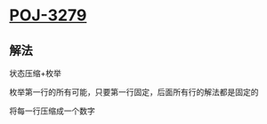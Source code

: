 # [POJ-3279](https://vjudge.net/problem/POJ-3279)

## 解法

状态压缩+枚举

枚举第一行的所有可能，只要第一行固定，后面所有行的解法都是固定的

将每一行压缩成一个数字
